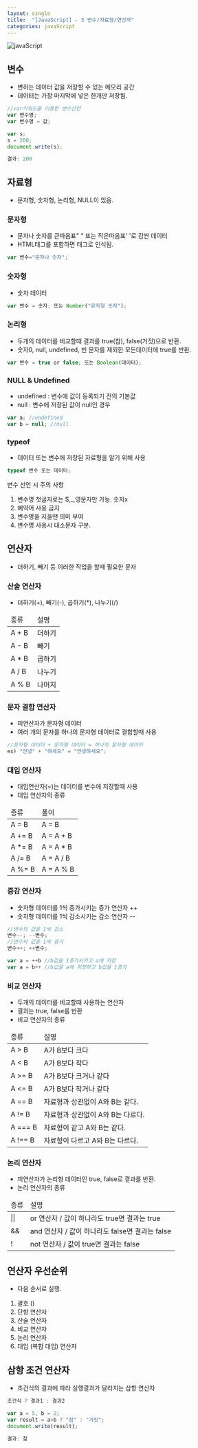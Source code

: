 ```yaml
---
layout: single
title:  "[JavaScript] - 3 변수/자료형/연산자"
categories: javaScript
---
```


 ![javaScript](../../images/javaScript/javascript.png)

## 변수
- 변하는 데이터 값을 저장할 수 있는 메모리 공간
- 데이터는 가장 마지막에 넣은 한개만 저장됨.

```javascript
//var키워드를 이용한 변수선언
var 변수명; 
var 변수명 = 값;

var s;
s = 200;
document.write(s);

결과: 200
```

## 자료형
- 문자형, 숫자형, 논리형, NULL이 있음.

### 문자형
- 문자나 숫자를 큰따옴표" " 또는 작은따옴표' '로 감싼 데이터
- HTML태그를 포함하면 태그로 인식됨.

```javascript
var 변수="문자나 숫자";
```

### 숫자형
- 숫자 데이터

```javascript
var 변수 = 숫자; 또는 Number("문자형 숫자");
```

### 논리형
- 두개의 데이터를 비교할때 결과를 true(참), false(거짓)으로 반환.
- 숫자0, null, undefined, 빈 문자를 제외한 모든데이터에 true를 반환.

```javascript
var 변수 = true or false; 또는 Boolean(데이터);
```

### NULL & Undefined
- undefined : 변수에 값이 등록되기 전의 기본값
- null : 변수에 저장된 값이 null인 경우

```javascript
var a; //undefined
var b = null; //null
```

### typeof
- 데이터 또는 변수에 저장된 자료형을 알기 위해 사용

```javascript
typeof 변수 또는 데이터;
```

변수 선언 시 주의 사항
1. 변수명 첫글자로는 $,_,영문자만 가능. 숫자x
2. 예약어 사용 금지
3. 변수명을 지을땐 의미 부여
4. 변수명 사용시 대소문자 구분.
​

## 연산자
- 더하기, 빼기 등 이러한 작업을 할때 필요한 문자   

### 산술 연산자
- 더하기(+), 빼기(-),  곱하기(*), 나누기(/)

<table>
    <thead>
        <tr>
            <td>종류</td>
            <td>설명</td>
        </tr>
    </thead>
    <tbody>
        <tr>
            <td>A + B</td>
            <td>더하기</td>
        </tr>
        <tr>
            <td>A - B</td>
            <td>빼기</td>
        </tr>
        <tr>
            <td>A * B</td>
            <td>곱하기</td>
        </tr>
        <tr>
            <td>A / B</td>
            <td>나누기</td>
        </tr>
        <tr>
            <td>A % B</td>
            <td>나머지</td>
        </tr>
    </tbody>
</table>

### 문자 결합 연산자
- 피연산자가 문자형 데이터
- 여러 개의 문자를 하나의 문자형 데이터로 결합할때 사용

```javascript
//문자형 데이터 + 문자형 데이터 = 하나의 문자형 데이터
ex) "안녕" + "하세요" = "안녕하세요"; 
```

### 대입 연산자
- 대입연산자(=)는 데이터를 변수에 저장할때 사용
- 대입 연산자의 종류

<table>
    <thead>
        <tr>
            <td>종류</td>
            <td>풀이</td>
        </tr>
    </thead>
    <tbody>
        <tr>
            <td>A = B</td>
            <td>A = B</td>
        </tr>
        <tr>
            <td>A += B</td>
            <td>A = A + B</td>
        </tr>
        <tr>
            <td>A *= B</td>
            <td>A = A * B</td>
        </tr>
        <tr>
            <td>A /= B</td>
            <td>A = A / B</td>
        </tr>
        <tr>
            <td>A %= B</td>
            <td>A = A % B</td>
        </tr>
    </tbody>
</table>

### 증감 연산자
- 숫자형 데이터를 1씩 증가시키는 증가 연산자 ++
- 숫자형 데이터를 1씩 감소시키는 감소 연산자 --

```javascript
//변수의 값을 1씩 감소
변수--; --변수;
//변수의 값을 1씩 증가
변수++; ++변수;

var a = ++b //b값을 1증가시키고 a에 저장
var a = b++ //b값을 a에 저장하고 b값을 1증가
```

### 비교 연산자
- 두개의 데이터를 비교할때 사용하는 연산자
- 결과는 true, false를 반환
- 비교 연산자의 종류

<table>
    <thead>
        <tr>
            <td>종류</td>
            <td>설명</td>
        </tr>
    </thead>
    <tbody>
        <tr>
            <td>A > B</td>
            <td>A가 B보다 크다</td>
        </tr>
        <tr>
            <td>A < B</td>
            <td>A가 B보다 작다</td>
        </tr>
        <tr>
            <td>A >= B</td>
            <td>A가 B보다 크거나 같다</td>
        </tr>
        <tr>
            <td>A <= B</td>
            <td>A가 B보다 작거나 같다</td>
        </tr>
        <tr>
            <td>A == B</td>
            <td>자료형과 상관없이 A와 B는 같다.</td>
        </tr>
        <tr>
            <td>A != B</td>
            <td>자료형과 상관없이 A와 B는 다르다.</td>
        </tr>
        <tr>
            <td>A === B</td>
            <td>자료형이 같고 A와 B는 같다.</td>
        </tr>
        <tr>
            <td>A !== B</td>
            <td>자료형이 다르고 A와 B는 다르다.</td>
        </tr>
    </tbody>
</table>

### 논리 연산자
- 피연산자가 논리형 데이터인 true, false로 결과를 반환.
- 논리 연산자의 종류

<table>
    <thead>
        <tr>
            <td>종류</td>
            <td>설명</td>
        </tr>
    </thead>
    <tbody>
        <tr>
            <td>||</td>
            <td>or 연산자 / 값이 하나라도 true면 결과는 true</td>
        </tr>
        <tr>
            <td>&&</td>
            <td>and 연산자 / 값이 하나라도 false면 결과는 false</td>
        </tr>
        <tr>
            <td>!</td>
            <td>not 연산자 / 값이 true면 결과는 false</td>
        </tr>
    </tbody>
</table>

## 연산자 우선순위
- 다음 순서로 실행.
1. 괄호 ()
2. 단항 연산자
3. 산술 연산자
4. 비교 연산자
5. 논리 연산자
6. 대입 (복합 대입) 연산자

## 삼항 조건 연산자
- 조건식의 결과에 따라 실행결과가 달라지는 삼항 연산자

```javascript
조건식 ? 결과1 : 결과2

var a = 5, b = 2;
var result = a>b ? "참" : "거짓";
document.write(result);

결과: 참
```